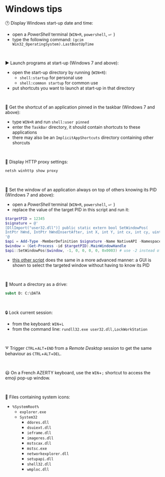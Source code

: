 # Windows tips

:clock2: Display Windows start-up date and time:
- open a _PowerShell_ terminal (`WIN+R`, `powershell`, `⮠ `)
- type the following command: `(gcim Win32_OperatingSystem).LastBootUpTime`

&nbsp;

:arrow_forward: Launch programs at start-up (Windows 7 and above):
- open the start-up directory by running (`WIN+R`):
  - `shell:startup` for personal use
  - `shell:common startup` for common use
- put shortcuts you want to launch at start-up in that directory

&nbsp;

:link: Get the shortcut of an application pinned in the taskbar (Windows 7 and above):
- type `WIN+R` and run `shell:user pinned`
- enter the `TaskBar` directory, it should contain shortcuts to these applications
- there may also be an `ImplicitAppShortcuts` directory containing other shorcuts

&nbsp;

:minibus: Display HTTP proxy settings:

```bat
netsh winhttp show proxy
```

&nbsp;

:1st_place_medal: Set the window of an application always on top of others knowing its PID (Windows 7 and above):
- open a _PowerShell_ terminal (`WIN+R`, `powershell`, `⮠ `)
- replace the value of the target PID in this script and run it:

```powershell
$targetPID = 12345
$signature = @'
[DllImport("user32.dll")] public static extern bool SetWindowPos(
IntPtr hWnd, IntPtr hWndInsertAfter, int X, int Y, int cx, int cy, uint uFlags);
'@
$api = Add-Type -MemberDefinition $signature -Name NativeAPI -Namespace NativeAPI -Using System.Text -PassThru
$window = (Get-Process -id $targetPID).MainWindowHandle
$api::SetWindowPos($window, -1, 0, 0, 0, 0, 0x0003) # use -2 instead of -1 to cancel the 
```

- [this other script](https://github.com/bkfarnsworth/Always-On-Top-PS-Script/blob/master/Always_On_Top.ps1) does the same in a more advanced manner:
a GUI is shown to select the targeted window without having to know its PID

&nbsp;

:open_file_folder: Mount a directory as a drive:

```bat
subst D: C:\DATA
```

&nbsp;

:lock: Lock current session:
- from the keyboard: `WIN`+`L`
- from the command line: ```rundll32.exe user32.dll,LockWorkStation```

&nbsp;

:curly_loop: Trigger `CTRL`+`ALT`+`END` from a _Remote Desktop_ session to get the same behaviour as `CTRL`+`ALT`+`DEL`.

&nbsp;

:smiley: On a French AZERTY keyboard, use the `WIN`+`;` shortcut to access the emoji pop-up window.

&nbsp;

:symbols: Files containing system icons:
- `%SystemRoot%`
  - `explorer.exe`
  - `System32`
    - `ddores.dll`
    - `dsuiext.dll`
    - `ieframe.dll`
    - `imageres.dll`
    - `mstscax.dll`
    - `mstsc.exe`
    - `networkexplorer.dll`
    - `setupapi.dll`
    - `shell32.dll`
    - `wmploc.dll`
